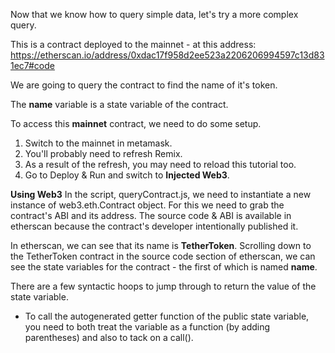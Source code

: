 Now that we know how to query simple data, let's try a more complex query.

This is a contract deployed to the mainnet - at this address: <a href="https://etherscan.io/address/0xdac17f958d2ee523a2206206994597c13d831ec7#code" target="_blank">https://etherscan.io/address/0xdac17f958d2ee523a2206206994597c13d831ec7#code</a>

We are going to query the contract to find the name of it's token.

The **name** variable is a state variable of the contract.

To access this **mainnet** contract, we need to do some setup.

1. Switch to the mainnet in metamask.
2. You'll probably need to refresh Remix.
3. As a result of the refresh, you may need to reload this tutorial too.
4. Go to Deploy & Run and switch to **Injected Web3**.

**Using Web3**
In the script, queryContract.js, we need to instantiate a new instance of web3.eth.Contract object.  For this we need to grab the contract's ABI and its address.  The source code & ABI is available in etherscan because the contract's developer intentionally published it.

In etherscan, we can see that its name is **TetherToken**.  Scrolling down to the TetherToken contract in the source code section of etherscan, we can see the state variables for the contract - the first of which is named **name**.

There are a few syntactic hoops to jump through to return the value of the state variable.

- To call the autogenerated getter function of the public state variable, you need to both treat the variable as a function (by adding parentheses) and also to tack on a call().
